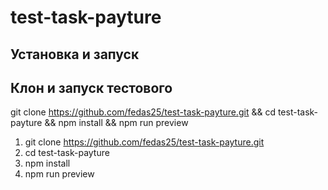 # test-task-payture

## Установка и запуск
## Клон и запуск тестового
git clone https://github.com/fedas25/test-task-payture.git && cd test-task-payture && npm install && npm run preview

1. git clone https://github.com/fedas25/test-task-payture.git
2. cd test-task-payture
3. npm install
4. npm run preview
